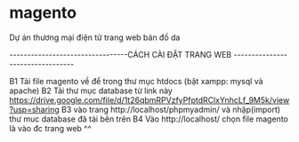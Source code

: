 # magento
Dự án thương mại điện tử
 trang web bán đồ da
 
---------------------------------CÁCH CÀI ĐẶT TRANG WEB ---------------------------------

B1 Tải file magento về để trong thư mục htdocs (bật xampp: mysql và apache)
B2 Tải thư mục database từ link này https://drive.google.com/file/d/1t26qbmRPVzfyPfptdRClxYnhcLf_9M5k/view?usp=sharing
B3 vào trang http://localhost/phpmyadmin/ và nhập(import) thư muc database đã tải bên trên
B4 Vào http://localhost/ chọn file magento là vào đc trang web ^^
